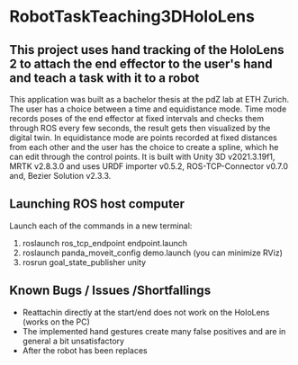 # RobotTaskTeaching3DHoloLens

## This project uses hand tracking of the HoloLens 2 to attach the end effector to the user's hand and teach a task with it to a robot

This application was built as a bachelor thesis at the pdZ lab at ETH Zurich. The user has a choice between a time and equidistance mode. Time mode records poses of the end effector at fixed intervals and checks them through ROS every few seconds, the result gets then visualized by the digital twin. In equidistance mode are points recorded at fixed distances from each other and the user has the choice to create a spline, which he can edit through the control points. It is built with Unity 3D v2021.3.19f1, MRTK v2.8.3.0 and uses URDF importer v0.5.2,  ROS-TCP-Connector v0.7.0 and, Bezier Solution v2.3.3.


## Launching ROS host computer
Launch each of the commands in a new terminal:
1. roslaunch ros_tcp_endpoint endpoint.launch
2. roslaunch panda_moveit_config demo.launch (you can minimize RViz)
3. rosrun goal_state_publisher unity

## Known Bugs / Issues /Shortfallings
* Reattachin directly at the start/end does not work on the HoloLens (works on the PC)
* The implemented hand gestures create many false positives and are in general a bit unsatisfactory
* After the robot has been replaces
